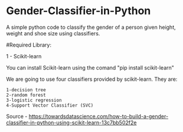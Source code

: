 # Gender-Classifier-in-Python
A  simple python code to classify the gender of a person given height, weight and shoe size using classifiers.

#Required Library:

1 - Scikit-learn

You can install Scikit-learn using the comand "pip install scikit-learn"


We are going to use four classifiers provided by scikit-learn. They are:

    1-decision tree
    2-random forest
    3-logistic regression
    4-Support Vector Classifier (SVC)

Source - https://towardsdatascience.com/how-to-build-a-gender-classifier-in-python-using-scikit-learn-13c7bb502f2e
